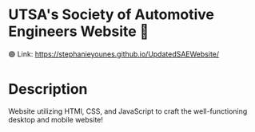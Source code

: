 # UTSA's Society of Automotive Engineers Website 🚙
🟣 Link: https://stephanieyounes.github.io/UpdatedSAEWebsite/

# Description 
Website utilizing HTMl, CSS, and JavaScript to craft the well-functioning desktop and mobile website!
